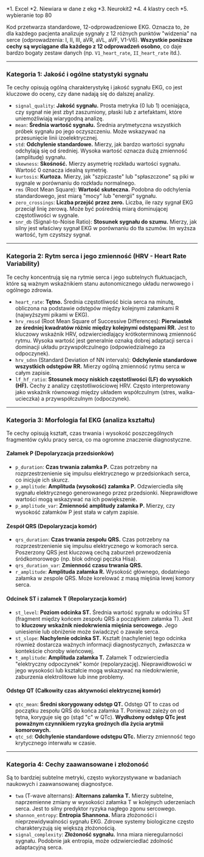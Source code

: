 *1. Excel
*2. Niewiara w dane z ekg
*3. Neurokit2
*4. 4 klastry cech
*5. wybieranie top 80


Kod przetwarza standardowe, 12-odprowadzeniowe EKG. Oznacza to, że dla każdego pacjenta analizuje sygnały z 12 różnych punktów "widzenia" na serce (odprowadzenia: I, II, III, aVR, aVL, aVF, V1-V6). **Wszystkie poniższe cechy są wyciągane dla każdego z 12 odprowadzeń osobno**, co daje bardzo bogaty zestaw danych (np. `V1_heart_rate`, `II_heart_rate` itd.).

---

### Kategoria 1: Jakość i ogólne statystyki sygnału

Te cechy opisują ogólną charakterystykę i jakość sygnału EKG, co jest kluczowe do oceny, czy dane nadają się do dalszej analizy.

*   `signal_quality`: **Jakość sygnału.** Prosta metryka (0 lub 1) oceniająca, czy sygnał nie jest zbyt zaszumiony, płaski lub z artefaktami, które uniemożliwiają wiarygodną analizę.
*   `mean`: **Średnia wartość sygnału.** Średnia arytmetyczna wszystkich próbek sygnału po jego oczyszczeniu. Może wskazywać na przesunięcie linii izoelektrycznej.
*   `std`: **Odchylenie standardowe.** Mierzy, jak bardzo wartości sygnału odchylają się od średniej. Wysoka wartość oznacza dużą zmienność (amplitudę) sygnału.
*   `skewness`: **Skośność.** Mierzy asymetrię rozkładu wartości sygnału. Wartość 0 oznacza idealną symetrię.
*   `kurtosis`: **Kurtoza.** Mierzy, jak "szpiczaste" lub "spłaszczone" są piki w sygnale w porównaniu do rozkładu normalnego.
*   `rms` (Root Mean Square): **Wartość skuteczna.** Podobna do odchylenia standardowego, jest miarą "mocy" lub "energii" sygnału.
*   `zero_crossings`: **Liczba przejść przez zero.** Liczba, ile razy sygnał EKG przeciął linię zerową. Może być pośrednią miarą dominującej częstotliwości w sygnale.
*   `snr_db` (Signal-to-Noise Ratio): **Stosunek sygnału do szumu.** Mierzy, jak silny jest właściwy sygnał EKG w porównaniu do tła szumów. Im wyższa wartość, tym czystszy sygnał.

---

### Kategoria 2: Rytm serca i jego zmienność (HRV - Heart Rate Variability)

Te cechy koncentrują się na rytmie serca i jego subtelnych fluktuacjach, które są ważnym wskaźnikiem stanu autonomicznego układu nerwowego i ogólnego zdrowia.

*   `heart_rate`: **Tętno.** Średnia częstotliwość bicia serca na minutę, obliczona na podstawie odstępów między kolejnymi załamkami R (najwyższymi pikami w EKG).
*   `hrv_rmssd` (Root Mean Square of Successive Differences): **Pierwiastek ze średniej kwadratów różnic między kolejnymi odstępami RR.** Jest to kluczowy wskaźnik HRV, odzwierciedlający krótkoterminową zmienność rytmu. Wysoka wartość jest generalnie oznaką dobrej adaptacji serca i dominacji układu przywspółczulnego (odpowiedzialnego za odpoczynek).
*   `hrv_sdnn` (Standard Deviation of NN intervals): **Odchylenie standardowe wszystkich odstępów RR.** Mierzy ogólną zmienność rytmu serca w całym zapisie.
*   `lf_hf_ratio`: **Stosunek mocy niskich częstotliwości (LF) do wysokich (HF).** Cechy z analizy częstotliwościowej HRV. Często interpretowany jako wskaźnik równowagi między układem współczulnym (stres, walka-ucieczka) a przywspółczulnym (odpoczynek).

---

### Kategoria 3: Morfologia fal EKG (analiza kształtu)

Te cechy opisują kształt, czas trwania i wysokość poszczególnych fragmentów cyklu pracy serca, co ma ogromne znaczenie diagnostyczne.

#### Załamek P (Depolaryzacja przedsionków)
*   `p_duration`: **Czas trwania załamka P.** Czas potrzebny na rozprzestrzenienie się impulsu elektrycznego w przedsionkach serca, co inicjuje ich skurcz.
*   `p_amplitude`: **Amplituda (wysokość) załamka P.** Odzwierciedla siłę sygnału elektrycznego generowanego przez przedsionki. Nieprawidłowe wartości mogą wskazywać na ich powiększenie.
*   `p_amplitude_var`: **Zmienność amplitudy załamka P.** Mierzy, czy wysokość załamków P jest stała w całym zapisie.

#### Zespół QRS (Depolaryzacja komór)
*   `qrs_duration`: **Czas trwania zespołu QRS.** Czas potrzebny na rozprzestrzenienie się impulsu elektrycznego w komorach serca. Poszerzony QRS jest kluczową cechą zaburzeń przewodzenia śródkomorowego (np. blok odnogi pęczka Hisa).
*   `qrs_duration_var`: **Zmienność czasu trwania QRS.**
*   `r_amplitude`: **Amplituda załamka R.** Wysokość głównego, dodatniego załamka w zespole QRS. Może korelować z masą mięśnia lewej komory serca.

#### Odcinek ST i załamek T (Repolaryzacja komór)
*   `st_level`: **Poziom odcinka ST.** Średnia wartość sygnału w odcinku ST (fragment między końcem zespołu QRS a początkiem załamka T). Jest to **kluczowy wskaźnik niedokrwienia mięśnia sercowego**. Jego uniesienie lub obniżenie może świadczyć o zawale serca.
*   `st_slope`: **Nachylenie odcinka ST.** Kształt (nachylenie) tego odcinka również dostarcza ważnych informacji diagnostycznych, zwłaszcza w kontekście choroby wieńcowej.
*   `t_amplitude`: **Amplituda załamka T.** Załamek T odzwierciedla "elektryczny odpoczynek" komór (repolaryzację). Nieprawidłowości w jego wysokości lub kształcie mogą wskazywać na niedokrwienie, zaburzenia elektrolitowe lub inne problemy.

#### Odstęp QT (Całkowity czas aktywności elektrycznej komór)
*   `qtc_mean`: **Średni skorygowany odstęp QT.** Odstęp QT to czas od początku zespołu QRS do końca załamka T. Ponieważ zależy on od tętna, koryguje się go (stąd "c" w QTc). **Wydłużony odstęp QTc jest poważnym czynnikiem ryzyka groźnych dla życia arytmii komorowych.**
*   `qtc_sd`: **Odchylenie standardowe odstępu QTc.** Mierzy zmienność tego krytycznego interwału w czasie.

---

### Kategoria 4: Cechy zaawansowane i złożoność

Są to bardziej subtelne metryki, często wykorzystywane w badaniach naukowych i zaawansowanej diagnostyce.

*   `twa` (T-wave alternans): **Alternans załamka T.** Mierzy subtelne, naprzemienne zmiany w wysokości załamka T w kolejnych uderzeniach serca. Jest to silny predyktor ryzyka nagłego zgonu sercowego.
*   `shannon_entropy`: **Entropia Shannona.** Miara złożoności i nieprzewidywalności sygnału EKG. Zdrowe systemy biologiczne często charakteryzują się większą złożonością.
*   `signal_complexity`: **Złożoność sygnału.** Inna miara nieregularności sygnału. Podobnie jak entropia, może odzwierciedlać zdolność adaptacyjną serca.

